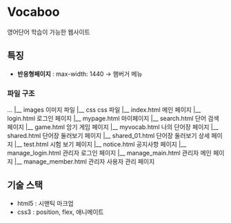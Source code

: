 # Vocaboo
영어단어 학습이 가능한 웹사이트

## 특징
- **반응형페이지** : max-width: 1440 -> 햄버거 메뉴

### 파일 구조
...
|__ images                  이미지 파일
|__ css                     css 파일
|__ index.html              메인 페이지
|__ login.html              로그인 페이지
|__ mypage.html             마이페이지
|__ search.html             단어 검색 페이지
|__ game.html               암기 게임 페이지
|__ myvocab.html            나의 단어장 페이지
|__ shared.html             단어장 둘러보기 페이지
|__ shared_01.html          단어장 둘러보기 상세 페이지
|__ test.html               시험 보기 페이지
|__ notice.html             공지사항 페이지
|__ manage_login.html       관리자 로그인 페이지
|__ manage_main.html        관리자 메인 페이지
|__ manage_member.html      관리자 사용자 관리 페이지

## 기술 스택
- html5 : 시맨틱 마크업
- css3 : position, flex, 애니메이트